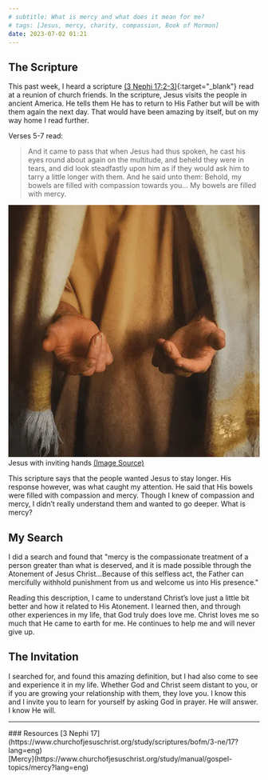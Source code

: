 ```yaml
---
# subtitle: What is mercy and what does it mean for me?
# tags: [Jesus, mercy, charity, compassion, Book of Mormon]
date: 2023-07-02 01:21
---
```


## The Scripture
This past week, I heard a scripture [(3 Nephi 17:2-3)](https://www.churchofjesuschrist.org/study/scriptures/bofm/3-ne/17?id=p2-p3#p2){:target="_blank"} read at a reunion of church friends. In the scripture, Jesus visits the people in ancient America. He tells them He has to return to His Father but will be with them again the next day. That would have been amazing by itself, but on my way home I read further.

Verses 5-7 read:

> And it came to pass that when Jesus had thus spoken, he cast his eyes round about again on the multitude, and beheld they were in tears, and did look steadfastly upon him as if they would ask him to tarry a little longer with them.
> And he said unto them: Behold, my bowels are filled with compassion towards you…
> My bowels are filled with mercy.

<img class="img-responsive" src="/public/img/Emmanuel.webp" alt="Jesus Christ with nail prints in hands">
<span class="caption text-muted">Jesus with inviting hands <a href="https://churchofjesuschrist.org/study/ftsoy/2022/12/03-the-names-of-christ#title4" target="_blank">(Image Source)</a></span>

This scripture says that the people wanted Jesus to stay longer. His response however, was what caught my attention. He said that His bowels were filled with compassion and mercy. Though I knew of compassion and mercy, I didn’t really understand them and wanted to go deeper. What is mercy?

## My Search
I did a search and found that "mercy is the compassionate treatment of a person greater than what is deserved, and it is made possible through the Atonement of Jesus Christ…Because of this selfless act, the Father can mercifully withhold punishment from us and welcome us into His presence."

Reading this description, I came to understand Christ’s love just a little bit better and how it related to His Atonement. I learned then, and through other experiences in my life, that God truly does love me. Christ loves me so much that He came to earth for me. He continues to help me and will never give up.

## The Invitation
I searched for, and found this amazing definition, but I had also come to see and experience it in my life. Whether God and Christ seem distant to you, or if you are growing your relationship with them, they love you. I know this and I invite you to learn for yourself by asking God in prayer. He will answer. I know He will.
<hr class="post">
### Resources
[3 Nephi 17](https://www.churchofjesuschrist.org/study/scriptures/bofm/3-ne/17?lang=eng)
<br>
[Mercy](https://www.churchofjesuschrist.org/study/manual/gospel-topics/mercy?lang=eng)